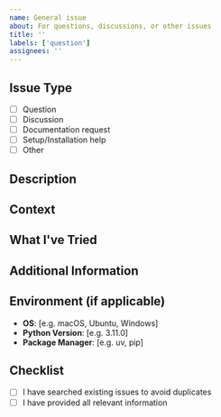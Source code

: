 ```yaml
---
name: General issue
about: For questions, discussions, or other issues
title: ''
labels: ['question']
assignees: ''
---
```


## Issue Type

<!-- What type of issue is this? -->
- [ ] Question
- [ ] Discussion
- [ ] Documentation request
- [ ] Setup/Installation help
- [ ] Other

## Description

<!-- A clear and concise description of your issue -->

## Context

<!-- Provide any relevant context about your issue -->

## What I've Tried

<!-- If applicable, describe what you've already tried -->

## Additional Information

<!-- Any other information that might be helpful -->

## Environment (if applicable)

- **OS**: [e.g. macOS, Ubuntu, Windows]
- **Python Version**: [e.g. 3.11.0]
- **Package Manager**: [e.g. uv, pip]

## Checklist

- [ ] I have searched existing issues to avoid duplicates
- [ ] I have provided all relevant information
